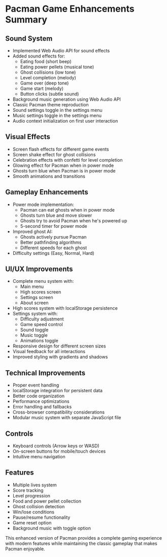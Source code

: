 # Pacman Game Enhancements Summary

## Sound System
- Implemented Web Audio API for sound effects
- Added sound effects for:
  - Eating food (short beep)
  - Eating power pellets (musical tone)
  - Ghost collisions (low tone)
  - Level completion (melody)
  - Game over (deep tone)
  - Game start (melody)
  - Button clicks (subtle sound)
- Background music generation using Web Audio API
- Classic Pacman theme reproduction
- Sound settings toggle in the settings menu
- Music settings toggle in the settings menu
- Audio context initialization on first user interaction

## Visual Effects
- Screen flash effects for different game events
- Screen shake effect for ghost collisions
- Celebration effects with confetti for level completion
- Glowing effect for Pacman when in power mode
- Ghosts turn blue when Pacman is in power mode
- Smooth animations and transitions

## Gameplay Enhancements
- Power mode implementation:
  - Pacman can eat ghosts when in power mode
  - Ghosts turn blue and move slower
  - Ghosts try to avoid Pacman when he's powered up
  - 5-second timer for power mode
- Improved ghost AI:
  - Ghosts actively pursue Pacman
  - Better pathfinding algorithms
  - Different speeds for each ghost
- Difficulty settings (Easy, Normal, Hard)

## UI/UX Improvements
- Complete menu system with:
  - Main menu
  - High scores screen
  - Settings screen
  - About screen
- High scores system with localStorage persistence
- Settings system with:
  - Difficulty adjustment
  - Game speed control
  - Sound toggle
  - Music toggle
  - Animations toggle
- Responsive design for different screen sizes
- Visual feedback for all interactions
- Improved styling with gradients and shadows

## Technical Improvements
- Proper event handling
- localStorage integration for persistent data
- Better code organization
- Performance optimizations
- Error handling and fallbacks
- Cross-browser compatibility considerations
- Modular music system with separate JavaScript file

## Controls
- Keyboard controls (Arrow keys or WASD)
- On-screen buttons for mobile/touch devices
- Intuitive menu navigation

## Features
- Multiple lives system
- Score tracking
- Level progression
- Food and power pellet collection
- Ghost collision detection
- Win/lose conditions
- Pause/resume functionality
- Game reset option
- Background music with toggle option

This enhanced version of Pacman provides a complete gaming experience with modern features while maintaining the classic gameplay that makes Pacman enjoyable.